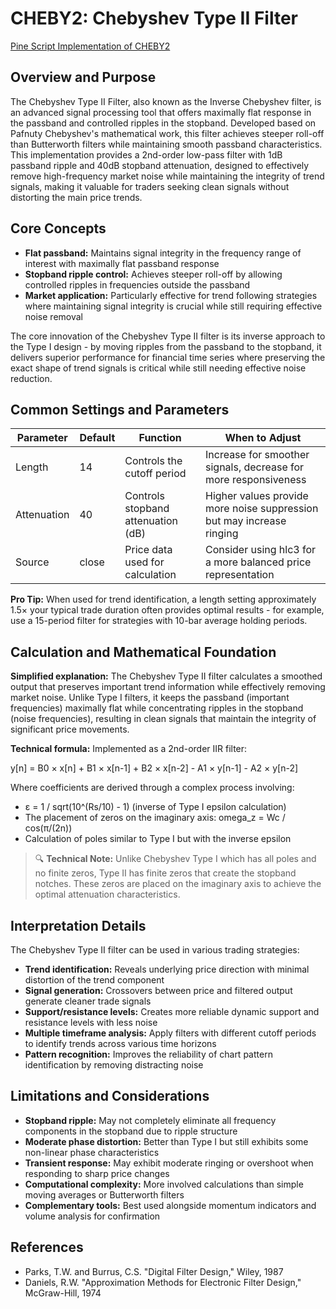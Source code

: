 # CHEBY2: Chebyshev Type II Filter

[Pine Script Implementation of CHEBY2](https://github.com/mihakralj/pinescript/blob/main/indicators/filters/cheby2.pine)

## Overview and Purpose

The Chebyshev Type II Filter, also known as the Inverse Chebyshev filter, is an advanced signal processing tool that offers maximally flat response in the passband and controlled ripples in the stopband. Developed based on Pafnuty Chebyshev's mathematical work, this filter achieves steeper roll-off than Butterworth filters while maintaining smooth passband characteristics. This implementation provides a 2nd-order low-pass filter with 1dB passband ripple and 40dB stopband attenuation, designed to effectively remove high-frequency market noise while maintaining the integrity of trend signals, making it valuable for traders seeking clean signals without distorting the main price trends.

## Core Concepts

* **Flat passband:** Maintains signal integrity in the frequency range of interest with maximally flat passband response
* **Stopband ripple control:** Achieves steeper roll-off by allowing controlled ripples in frequencies outside the passband
* **Market application:** Particularly effective for trend following strategies where maintaining signal integrity is crucial while still requiring effective noise removal

The core innovation of the Chebyshev Type II filter is its inverse approach to the Type I design - by moving ripples from the passband to the stopband, it delivers superior performance for financial time series where preserving the exact shape of trend signals is critical while still needing effective noise reduction.

## Common Settings and Parameters

| Parameter | Default | Function | When to Adjust |
|-----------|---------|----------|---------------|
| Length | 14 | Controls the cutoff period | Increase for smoother signals, decrease for more responsiveness |
| Attenuation | 40 | Controls stopband attenuation (dB) | Higher values provide more noise suppression but may increase ringing |
| Source | close | Price data used for calculation | Consider using hlc3 for a more balanced price representation |

**Pro Tip:** When used for trend identification, a length setting approximately 1.5× your typical trade duration often provides optimal results - for example, use a 15-period filter for strategies with 10-bar average holding periods.

## Calculation and Mathematical Foundation

**Simplified explanation:**
The Chebyshev Type II filter calculates a smoothed output that preserves important trend information while effectively removing market noise. Unlike Type I filters, it keeps the passband (important frequencies) maximally flat while concentrating ripples in the stopband (noise frequencies), resulting in clean signals that maintain the integrity of significant price movements.

**Technical formula:**
Implemented as a 2nd-order IIR filter:

y[n] = B0 × x[n] + B1 × x[n-1] + B2 × x[n-2] - A1 × y[n-1] - A2 × y[n-2]

Where coefficients are derived through a complex process involving:
- ε = 1 / sqrt(10^(Rs/10) - 1) (inverse of Type I epsilon calculation)
- The placement of zeros on the imaginary axis: omega_z = Wc / cos(π/(2n))
- Calculation of poles similar to Type I but with the inverse epsilon

> 🔍 **Technical Note:** Unlike Chebyshev Type I which has all poles and no finite zeros, Type II has finite zeros that create the stopband notches. These zeros are placed on the imaginary axis to achieve the optimal attenuation characteristics.

## Interpretation Details

The Chebyshev Type II filter can be used in various trading strategies:

* **Trend identification:** Reveals underlying price direction with minimal distortion of the trend component
* **Signal generation:** Crossovers between price and filtered output generate cleaner trade signals
* **Support/resistance levels:** Creates more reliable dynamic support and resistance levels with less noise
* **Multiple timeframe analysis:** Apply filters with different cutoff periods to identify trends across various time horizons
* **Pattern recognition:** Improves the reliability of chart pattern identification by removing distracting noise

## Limitations and Considerations

* **Stopband ripple:** May not completely eliminate all frequency components in the stopband due to ripple structure
* **Moderate phase distortion:** Better than Type I but still exhibits some non-linear phase characteristics
* **Transient response:** May exhibit moderate ringing or overshoot when responding to sharp price changes
* **Computational complexity:** More involved calculations than simple moving averages or Butterworth filters
* **Complementary tools:** Best used alongside momentum indicators and volume analysis for confirmation

## References

* Parks, T.W. and Burrus, C.S. "Digital Filter Design," Wiley, 1987
* Daniels, R.W. "Approximation Methods for Electronic Filter Design," McGraw-Hill, 1974
